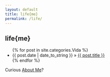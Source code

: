 ```yaml
---
layout: default
title: life{me}
permalink: /life/
---
```


<div id="home">
  <h2 class="orange">life{me}</h2>
  <ul class="posts">
    {% for post in site.categories.Vida %}
      <li><span>{{ post.date | date_to_string }}</span> &raquo; <a href="{{ post.url }}">{{ post.title }}</a></li>
    {% endfor %}
  </ul>
 <p>Curious <a href="/about" class="orange">About Me</a>?</p>
<p></p>
</div>
